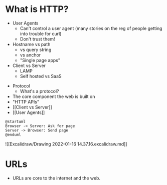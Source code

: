 # What is HTTP?
* User Agents
	* Can't control a user agent (many stories on the reg of people getting into trouble for curl)
	* Don't trust them!
* Hostname vs path
	* vs query string
	* vs anchor
	* "Single page apps"
* Client vs Server
	* LAMP
	* Self hosted vs SaaS
- Protocol
	- What's a protocol?
- The core component the web is built on
- "HTTP APIs"
- [[Client vs Server]]
- [[User Agents]]


```plantuml
@startuml
Browser -> Server: Ask for page
Server -> Browser: Send page
@enduml
```

![[Excalidraw/Drawing 2022-01-16 14.37.16.excalidraw.md]]

# URLs
- URLs are core to the internet and the web.